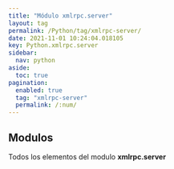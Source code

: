 ```yaml
---
title: "Módulo xmlrpc.server"
layout: tag
permalink: /Python/tag/xmlrpc-server/
date: 2021-11-01 10:24:04.018105
key: Python.xmlrpc.server
sidebar: 
  nav: python
aside: 
  toc: true
pagination: 
  enabled: true
  tag: "xmlrpc-server"
  permalink: /:num/
---
```


<h2>Modulos</h2>
Todos los elementos del modulo <strong>xmlrpc.server</strong>
